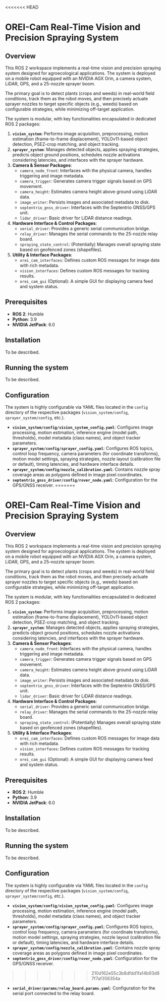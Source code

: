 <<<<<<< HEAD
# OREI-Cam Real-Time Vision and Precision Spraying System

## Overview

This ROS 2 workspace implements a real-time vision and precision spraying system designed for agroecological applications. The system is deployed on a mobile robot equipped with an NVIDIA AGX Orin, a camera system, LiDAR, GPS, and a 25-nozzle sprayer boom.

The primary goal is to detect plants (crops and weeds) in real-world field conditions, track them as the robot moves, and then precisely actuate sprayer nozzles to target specific objects (e.g., weeds) based on configurable strategies, while minimizing off-target application.

The system is modular, with key functionalities encapsulated in dedicated ROS 2 packages:

1.  **`vision_system`**: Performs image acquisition, preprocessing, motion estimation (frame-to-frame displacement), YOLOv11-based object detection, PSEZ-crop matching, and object tracking.
2.  **`sprayer_system`**: Manages detected objects, applies spraying strategies, predicts object ground positions, schedules nozzle activations considering latencies, and interfaces with the sprayer hardware.
3.  **Camera & Sensor Packages**:
    *   `camera_node_front`: Interfaces with the physical camera, handles triggering and image metadata.
    *   `camera_trigger`: Generates camera trigger signals based on GPS movement.
    *   `camera_height`: Estimates camera height above ground using LiDAR data.
    *   `image_writer`: Persists images and associated metadata to disk.
    *   `septentrio_gnss_driver`: Interfaces with the Septentrio GNSS/GPS unit.
    *   `lidar_driver`: Basic driver for LiDAR distance readings.
4.  **Hardware Interface & Control Packages**:
    *   `serial_driver`: Provides a generic serial communication bridge.
    *   `relay_driver`: Manages the serial commands to the 25-nozzle relay board.
    *   `spraying_state_control`: (Potentially) Manages overall spraying state based on geofenced zones (shapefiles).
5.  **Utility & Interface Packages**:
    *   `orei_cam_interfaces`: Defines custom ROS messages for image data with rich metadata.
    *   `vision_interfaces`: Defines custom ROS messages for tracking results.
    *   `orei_cam_gui` (Optional): A simple GUI for displaying camera feed and system status.

## Prerequisites

*   **ROS 2**: Humble
*   **Python**: 3.9
*   **NVIDIA JetPack**: 6.0

## Installation

To be described.

## Running the system

To be described.

## Configuration

The system is highly configurable via YAML files located in the `config` directory of the respective packages (`vision_system/config`, `sprayer_system/config`, etc.).

*   **`vision_system/config/vision_system_config.yaml`**: Configures image processing, motion estimation, inference engine (model path, thresholds), model metadata (class names), and object tracker parameters.
*   **`sprayer_system/config/sprayer_config.yaml`**: Configures ROS topics, control loop frequency, camera parameters (for coordinate transforms), motion model settings, spraying strategies, nozzle layout (calibration file or default), timing latencies, and hardware interface details.
*   **`sprayer_system/config/nozzle_calibration.yaml`**: Contains nozzle spray coverage areas as polygons defined in image pixel coordinates.
*   **`septentrio_gnss_driver/config/rover_node.yaml`**: Configuration for the GPS/GNSS receiver.
=======
# OREI-Cam Real-Time Vision and Precision Spraying System

## Overview

This ROS 2 workspace implements a real-time vision and precision spraying system designed for agroecological applications. The system is deployed on a mobile robot equipped with an NVIDIA AGX Orin, a camera system, LiDAR, GPS, and a 25-nozzle sprayer boom.

The primary goal is to detect plants (crops and weeds) in real-world field conditions, track them as the robot moves, and then precisely actuate sprayer nozzles to target specific objects (e.g., weeds) based on configurable strategies, while minimizing off-target application.

The system is modular, with key functionalities encapsulated in dedicated ROS 2 packages:

1.  **`vision_system`**: Performs image acquisition, preprocessing, motion estimation (frame-to-frame displacement), YOLOv11-based object detection, PSEZ-crop matching, and object tracking.
2.  **`sprayer_system`**: Manages detected objects, applies spraying strategies, predicts object ground positions, schedules nozzle activations considering latencies, and interfaces with the sprayer hardware.
3.  **Camera & Sensor Packages**:
    *   `camera_node_front`: Interfaces with the physical camera, handles triggering and image metadata.
    *   `camera_trigger`: Generates camera trigger signals based on GPS movement.
    *   `camera_height`: Estimates camera height above ground using LiDAR data.
    *   `image_writer`: Persists images and associated metadata to disk.
    *   `septentrio_gnss_driver`: Interfaces with the Septentrio GNSS/GPS unit.
    *   `lidar_driver`: Basic driver for LiDAR distance readings.
4.  **Hardware Interface & Control Packages**:
    *   `serial_driver`: Provides a generic serial communication bridge.
    *   `relay_driver`: Manages the serial commands to the 25-nozzle relay board.
    *   `spraying_state_control`: (Potentially) Manages overall spraying state based on geofenced zones (shapefiles).
5.  **Utility & Interface Packages**:
    *   `orei_cam_interfaces`: Defines custom ROS messages for image data with rich metadata.
    *   `vision_interfaces`: Defines custom ROS messages for tracking results.
    *   `orei_cam_gui` (Optional): A simple GUI for displaying camera feed and system status.

## Prerequisites

*   **ROS 2**: Humble
*   **Python**: 3.9
*   **NVIDIA JetPack**: 6.0

## Installation

To be described.

## Running the system

To be described.

## Configuration

The system is highly configurable via YAML files located in the `config` directory of the respective packages (`vision_system/config`, `sprayer_system/config`, etc.).

*   **`vision_system/config/vision_system_config.yaml`**: Configures image processing, motion estimation, inference engine (model path, thresholds), model metadata (class names), and object tracker parameters.
*   **`sprayer_system/config/sprayer_config.yaml`**: Configures ROS topics, control loop frequency, camera parameters (for coordinate transforms), motion model settings, spraying strategies, nozzle layout (calibration file or default), timing latencies, and hardware interface details.
*   **`sprayer_system/config/nozzle_calibration.yaml`**: Contains nozzle spray coverage areas as polygons defined in image pixel coordinates.
*   **`septentrio_gnss_driver/config/rover_node.yaml`**: Configuration for the GPS/GNSS receiver.
>>>>>>> 210d162e55c3b8dfdd1fa14b93d87f7af358354a
*   **`serial_driver/params/relay_board.params.yaml`**: Configuration for the serial port connected to the relay board.